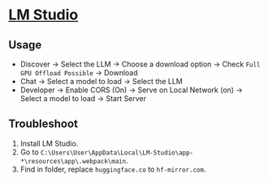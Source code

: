 # [LM Studio](https://lmstudio.ai/)

## Usage

- Discover → Select the LLM → Choose a download option → Check `Full GPU Offload Possible` → Download
- Chat → Select a model to load → Select the LLM
- Developer → Enable CORS (On) → Serve on Local Network (on) → Select a model to load → Start Server

## Troubleshoot

1. Install LM Studio.
2. Go to `C:\Users\User\AppData\Local\LM-Studio\app-*\resources\app\.webpack\main`.
3. Find in folder, replace `huggingface.co` to `hf-mirror.com`.

[^1]: [LM Studio有魔法加持依然无法连网的解决办法](https://juejin.cn/post/7373961220585603124)